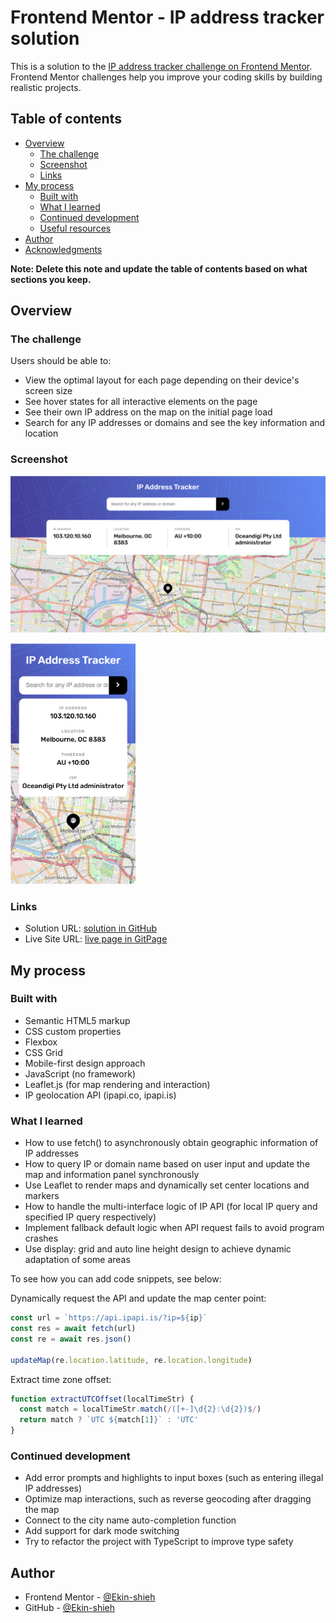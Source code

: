 # Frontend Mentor - IP address tracker solution

This is a solution to the [IP address tracker challenge on Frontend Mentor](https://www.frontendmentor.io/challenges/ip-address-tracker-I8-0yYAH0). Frontend Mentor challenges help you improve your coding skills by building realistic projects. 

## Table of contents

- [Overview](#overview)
  - [The challenge](#the-challenge)
  - [Screenshot](#screenshot)
  - [Links](#links)
- [My process](#my-process)
  - [Built with](#built-with)
  - [What I learned](#what-i-learned)
  - [Continued development](#continued-development)
  - [Useful resources](#useful-resources)
- [Author](#author)
- [Acknowledgments](#acknowledgments)

**Note: Delete this note and update the table of contents based on what sections you keep.**

## Overview

### The challenge

Users should be able to:

- View the optimal layout for each page depending on their device's screen size
- See hover states for all interactive elements on the page
- See their own IP address on the map on the initial page load
- Search for any IP addresses or domains and see the key information and location

### Screenshot

![](./result-desktop.png)

<img src="./result-mobile.png" width=200px>

### Links

- Solution URL: [solution in GitHub](https://github.com/Ekin-shieh/ip-address-tracker)
- Live Site URL: [live page in GitPage](https://ekin-shieh.github.io/ip-address-tracker/)

## My process

### Built with

- Semantic HTML5 markup
- CSS custom properties
- Flexbox
- CSS Grid
- Mobile-first design approach
- JavaScript (no framework)
- Leaflet.js (for map rendering and interaction)
- IP geolocation API (ipapi.co, ipapi.is)

### What I learned

- How to use fetch() to asynchronously obtain geographic information of IP addresses
- How to query IP or domain name based on user input and update the map and information panel synchronously
- Use Leaflet to render maps and dynamically set center locations and markers
- How to handle the multi-interface logic of IP API (for local IP query and specified IP query respectively)
- Implement fallback default logic when API request fails to avoid program crashes
- Use display: grid and auto line height design to achieve dynamic adaptation of some areas

To see how you can add code snippets, see below:

Dynamically request the API and update the map center point:

```js
const url = `https://api.ipapi.is/?ip=${ip}`
const res = await fetch(url)
const re = await res.json()

updateMap(re.location.latitude, re.location.longitude)
```
Extract time zone offset:

```js
function extractUTCOffset(localTimeStr) {
  const match = localTimeStr.match(/([+-]\d{2}:\d{2})$/)
  return match ? `UTC ${match[1]}` : 'UTC'
}
```

### Continued development

- Add error prompts and highlights to input boxes (such as entering illegal IP addresses)
- Optimize map interactions, such as reverse geocoding after dragging the map
- Connect to the city name auto-completion function
- Add support for dark mode switching
- Try to refactor the project with TypeScript to improve type safety

## Author

- Frontend Mentor - [@Ekin-shieh](https://www.frontendmentor.io/profile/Ekin-shieh)
- GitHub - [@Ekin-shieh](https://github.com/Ekin-shieh)